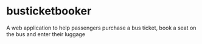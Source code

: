 # busticketbooker
A web application to help passengers purchase a bus ticket, book a seat on the bus and enter their luggage
